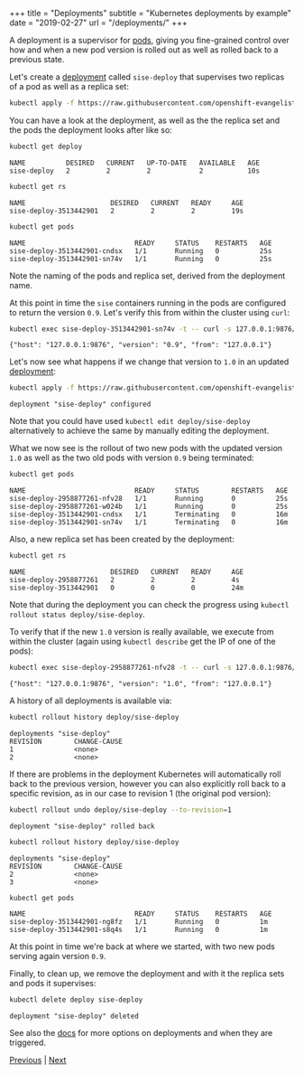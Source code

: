 +++
title = "Deployments"
subtitle = "Kubernetes deployments by example"
date = "2019-02-27"
url = "/deployments/"
+++

A deployment is a supervisor for [pods](../pods/), giving you fine-grained control over how and when a new pod version is rolled out as well as rolled back to a previous state.

Let's create a [deployment](https://github.com/openshift-evangelists/kbe/blob/main/specs/deployments/d09.yaml)
called `sise-deploy` that supervises two replicas of a pod as well as a replica set:

```bash
kubectl apply -f https://raw.githubusercontent.com/openshift-evangelists/kbe/main/specs/deployments/d09.yaml
```

You can have a look at the deployment, as well as the the replica set and the pods the deployment looks after like so:

```bash
kubectl get deploy
```
```cat
NAME          DESIRED   CURRENT   UP-TO-DATE   AVAILABLE   AGE
sise-deploy   2         2         2            2           10s
```

```bash
kubectl get rs
```
```cat
NAME                     DESIRED   CURRENT   READY     AGE
sise-deploy-3513442901   2         2         2         19s
```

```bash
kubectl get pods
```
```cat
NAME                           READY     STATUS    RESTARTS   AGE
sise-deploy-3513442901-cndsx   1/1       Running   0          25s
sise-deploy-3513442901-sn74v   1/1       Running   0          25s
```

Note the naming of the pods and replica set, derived from the deployment name.

At this point in time the `sise` containers running in the pods are configured
to return the version `0.9`.  Let's verify this from within the cluster using `curl`:

```bash
kubectl exec sise-deploy-3513442901-sn74v -t -- curl -s 127.0.0.1:9876/info
```
```cat
{"host": "127.0.0.1:9876", "version": "0.9", "from": "127.0.0.1"}
```

Let's now see what happens if we change that version to `1.0` in an updated
[deployment](https://github.com/openshift-evangelists/kbe/blob/main/specs/deployments/d10.yaml):

```bash
kubectl apply -f https://raw.githubusercontent.com/openshift-evangelists/kbe/main/specs/deployments/d10.yaml
```
```cat
deployment "sise-deploy" configured
```

Note that you could have used `kubectl edit deploy/sise-deploy` alternatively to
achieve the same by manually editing the deployment.

What we now see is the rollout of two new pods with the updated version `1.0` as well as the two old pods with version `0.9` being terminated:

```bash
kubectl get pods
```
```cat
NAME                           READY     STATUS        RESTARTS   AGE
sise-deploy-2958877261-nfv28   1/1       Running       0          25s
sise-deploy-2958877261-w024b   1/1       Running       0          25s
sise-deploy-3513442901-cndsx   1/1       Terminating   0          16m
sise-deploy-3513442901-sn74v   1/1       Terminating   0          16m
```

Also, a new replica set has been created by the deployment:

```bash
kubectl get rs
```
```cat
NAME                     DESIRED   CURRENT   READY     AGE
sise-deploy-2958877261   2         2         2         4s
sise-deploy-3513442901   0         0         0         24m
```

Note that during the deployment you can check the progress using `kubectl rollout status deploy/sise-deploy`.

To verify that if the new `1.0` version is really available, we execute from within the cluster (again using `kubectl describe` get the IP of one of the pods):

```bash
kubectl exec sise-deploy-2958877261-nfv28 -t -- curl -s 127.0.0.1:9876/info
```
```cat
{"host": "127.0.0.1:9876", "version": "1.0", "from": "127.0.0.1"}
```

A history of all deployments is available via:

```bash
kubectl rollout history deploy/sise-deploy
```
```cat
deployments "sise-deploy"
REVISION        CHANGE-CAUSE
1               <none>
2               <none>
```

If there are problems in the deployment Kubernetes will automatically roll back to the previous version, however you can also explicitly roll back to a specific revision, as in our case to revision 1 (the original pod version):

```bash
kubectl rollout undo deploy/sise-deploy --to-revision=1
```
```cat
deployment "sise-deploy" rolled back
```
```bash
kubectl rollout history deploy/sise-deploy
```
```cat
deployments "sise-deploy"
REVISION        CHANGE-CAUSE
2               <none>
3               <none>
```
```bash
kubectl get pods
```
```cat
NAME                           READY     STATUS    RESTARTS   AGE
sise-deploy-3513442901-ng8fz   1/1       Running   0          1m
sise-deploy-3513442901-s8q4s   1/1       Running   0          1m
```

At this point in time we're back at where we started, with two new pods serving
again version `0.9`.

Finally, to clean up, we remove the deployment and with it the replica sets and
pods it supervises:

```bash
kubectl delete deploy sise-deploy
```
```cat
deployment "sise-deploy" deleted
```

See also the [docs](https://kubernetes.io/docs/concepts/workloads/controllers/deployment/) for more options on deployments and when they are triggered.

[Previous](../labels) | [Next](../services)
